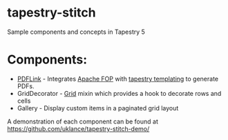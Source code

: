 tapestry-stitch
===============

Sample components and concepts in Tapestry 5

Components:
===========
*   [PDFLink](https://github.com/uklance/tapestry-stitch/wiki/PDFLink) - Integrates [Apache FOP](http://xmlgraphics.apache.org/fop) with [tapestry templating](http://tapestry.apache.org/component-templates.html) to generate PDFs.
*   GridDecorator - [Grid](http://tapestry.apache.org/current/apidocs/org/apache/tapestry5/corelib/components/Grid.html) mixin which provides a hook to decorate rows and cells
*   Gallery - Display custom items in a paginated grid layout

A demonstration of each component can be found at https://github.com/uklance/tapestry-stitch-demo/

